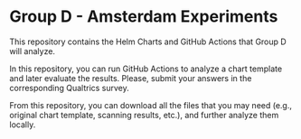 # Group D - Amsterdam Experiments

This repository contains the Helm Charts and GitHub Actions that Group D will analyze.

In this repository, you can run GitHub Actions to analyze a chart template and later evaluate the results. Please, submit your answers in the corresponding Qualtrics survey.

From this repository, you can download all the files that you may need (e.g., original chart template, scanning results, etc.), and further analyze them locally.
